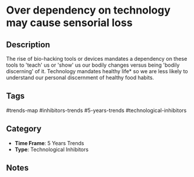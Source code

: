 # Over dependency  on technology  may cause sensorial loss

## Description
The rise of bio-hacking tools or devices mandates a dependency on these tools to 'teach' us or 'show' us our bodily changes versus being 'bodily discerning' of it. Technology mandates healthy life* so we are less likely to understand our personal discernment of healthy food habits.

## Tags
#trends-map #inhibitors-trends #5-years-trends #technological-inhibitors

## Category
- **Time Frame**: 5 Years Trends
- **Type**: Technological Inhibitors

## Notes
<!-- Add your notes here -->
